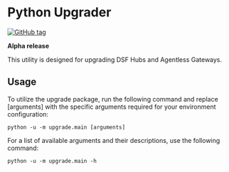 # Python Upgrader
[![GitHub tag](https://img.shields.io/github/v/tag/imperva/dsfkit.svg)](https://github.com/imperva/dsfkit/tags)

**Alpha release**

This utility is designed for upgrading DSF Hubs and Agentless Gateways.

## Usage
To utilize the upgrade package, run the following command and replace [arguments] with the specific arguments required 
for your environment configuration:

`python -u -m upgrade.main [arguments]`

For a list of available arguments and their descriptions, use the following command:

`python -u -m upgrade.main -h`